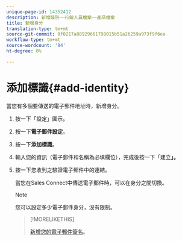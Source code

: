 ```yaml
---
unique-page-id: 14352412
description: 新增識別——行銷人員檔案——產品檔案
title: 新增身分
translation-type: tm+mt
source-git-commit: 0f0217a88929661798015b51a26259a973f9f6ea
workflow-type: tm+mt
source-wordcount: '84'
ht-degree: 0%

---
```



# 添加標識{#add-identity}

當您有多個要傳送的電子郵件地址時，新增身分。

1. 按一下「設定」圖示。

1. 按一下&#x200B;**電子郵件設定**。

1. 按一下&#x200B;**添加標識**。

1. 輸入您的資訊（電子郵件和名稱為必填欄位），完成後按一下「建立&#x200B;**」。**

1. 按一下您收到之驗證電子郵件中的連結。

   當您在Sales Connect中傳送電子郵件時，可以在身分之間切換。

   >[!NOTE]
   >
   >您可以設定多少電子郵件身分，沒有限制。

   >[!MORELIKETHIS]
   >
   >[新增您的電子郵件簽名](/help/marketo/product-docs/marketo-sales-connect/getting-started/email-settings/add-your-email-signature.md)。
